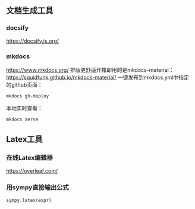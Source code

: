 ## 文档生成工具

### docsify
https://docsify.js.org/

### mkdocs
https://www.mkdocs.org/
排版更舒适开箱即用的是mkdocs-material：
https://squidfunk.github.io/mkdocs-material/
一键发布到mkdocs.yml中指定的github页面：
```sh
mkdocs gh-deploy
```
本地实时查看：
```sh
mkdocs serve
```

## Latex工具
### 在线Latex编辑器
https://overleaf.com/
### 用sympy直接输出公式
```python
sympy.latex(expr)
```